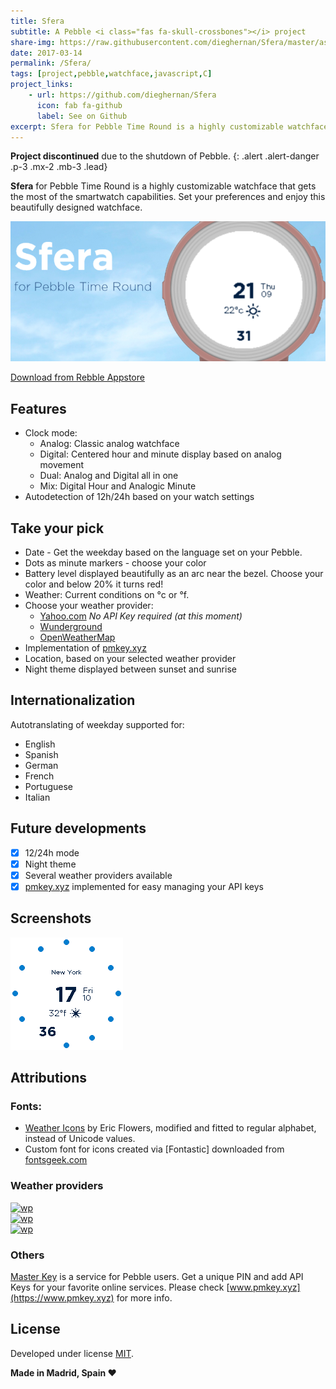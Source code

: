 ```yaml
---
title: Sfera 
subtitle: A Pebble <i class="fas fa-skull-crossbones"></i> project
share-img: https://raw.githubusercontent.com/dieghernan/Sfera/master/assets/SferaBanner.png
date: 2017-03-14
permalink: /Sfera/
tags: [project,pebble,watchface,javascript,C]
project_links:
    - url: https://github.com/dieghernan/Sfera
      icon: fab fa-github
      label: See on Github
excerpt: Sfera for Pebble Time Round is a highly customizable watchface that gets the most of the smartwatch capabilities. Set your preferences and enjoy this beautifully designed watchface.
---                                                                 
```


**Project discontinued** due to the shutdown of Pebble.
{: .alert .alert-danger .p-3 .mx-2 .mb-3 .lead}

**Sfera** for Pebble Time Round is a highly customizable watchface that gets the most of the smartwatch capabilities. Set your preferences and enjoy this beautifully designed watchface.

![Banner](https://raw.githubusercontent.com/dieghernan/Sfera/master/assets/SferaBanner.png)

<div class="text-center">
<a class="btn btn-primary my-3 text-white" href="https://apps.rebble.io/en_US/application/58c2f7110dfc32a52a00081f?native=false&query=Sfera&section=watchfaces" role="button">Download from Rebble Appstore</a>
</div>

## Features

* Clock mode:
   * Analog: Classic analog watchface
   * Digital: Centered hour and minute display based on analog movement
   * Dual: Analog and Digital all in one
   * Mix: Digital Hour and Analogic Minute
* Autodetection of 12h/24h based on your watch settings

## Take your pick

 * Date - Get the weekday based on the language set on your Pebble.
 * Dots as minute markers - choose your color
 * Battery level displayed beautifully as an arc near the bezel. Choose your color and below 20% it turns red!
 * Weather: Current conditions on °c or °f.
 * Choose your weather provider:
    * [Yahoo.com](https://www.yahoo.com/?ilc=401) _No API Key required (at this moment)_
    * [Wunderground](https://www.wunderground.com/?apiref=fb6856330e74c168)
    * [OpenWeatherMap](https://openweathermap.org/)
 * Implementation of [pmkey.xyz](https://www.pmkey.xyz)    
 * Location, based on your selected weather provider
 * Night theme displayed between sunset and sunrise
    
## Internationalization

Autotranslating of weekday supported for:

* English 
* Spanish
* German
* French
* Portuguese
* Italian

## Future developments
- [x]  12/24h mode
- [x]  Night theme
- [x]  Several weather providers available
- [x]  [pmkey.xyz](https://www.pmkey.xyz) implemented for easy managing your API keys

## Screenshots

![GIF](https://raw.githubusercontent.com/dieghernan/Sfera/master/assets/SferaGif.gif)

## Attributions

### Fonts: 

 * [Weather Icons](https://erikflowers.github.io/weather-icons) by Eric Flowers, modified and fitted to regular alphabet, instead of Unicode values.
 * Custom font for icons created via [Fontastic] downloaded from [fontsgeek.com](http://fontsgeek.com)
  
### Weather providers  

<div class="row">
<div class="col">
<a href="https://www.yahoo.com/?ilc=401"><img src="https://poweredby.yahoo.com/purple.png" alt="wp"></a>
</div>
<div class="col">
<a href="https://www.wunderground.com/?apiref=fb6856330e74c168"><img src="https://icons.wxug.com/logos/PNG/wundergroundLogo_4c.png" width="120" alt="wp"></a>
</div>
<div class="col">
<a href="https://openweathermap.org/"><img src="https://openweathermap.org/themes/openweathermap/assets/vendor/owm/img/icons/logo_60x60.png" width="60" alt="wp"></a>
</div>
</div>


### Others

[Master Key](https://www.pmkey.xyz) is a service for Pebble users. Get a unique PIN and add API Keys for your favorite online services. Please check [www.pmkey.xyz](https://www.pmkey.xyz) for more info.

## License

Developed under license [MIT](https://raw.githubusercontent.com/dieghernan/Sfera/master/LICENSE).


**Made in Madrid, Spain ❤️**
